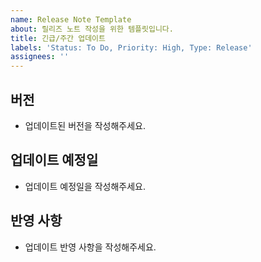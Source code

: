 ```yaml
---
name: Release Note Template
about: 릴리즈 노트 작성을 위한 템플릿입니다.
title: 긴급/주간 업데이트
labels: 'Status: To Do, Priority: High, Type: Release'
assignees: ''
---
```


## 버전

* 업데이트된 버전을 작성해주세요.

## 업데이트 예정일

* 업데이트 예정일을 작성해주세요.

## 반영 사항

* 업데이트 반영 사항을 작성해주세요.